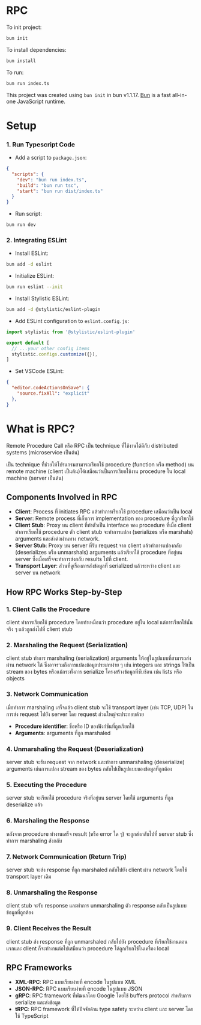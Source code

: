 # RPC

To init project:

```bash
bun init
```

To install dependencies:

```bash
bun install
```

To run:

```bash
bun run index.ts
```

This project was created using `bun init` in bun v1.1.17. [Bun](https://bun.sh) is a fast all-in-one JavaScript runtime.

# Setup
### 1. Run Typescript Code

- Add a script to `package.json`:

```json
{
  "scripts": {
    "dev": "bun run index.ts",
    "build": "bun run tsc",
    "start": "bun run dist/index.ts"
  }
}
```

- Run script:

```bash
bun run dev
```

### 2. Integrating ESLint

- Install ESLint:

```bash
bun add -d eslint
```

- Initialize ESLint:

```bash
bun run eslint --init
```

- Install Stylistic ESLint:

```bash
bun add -d @stylistic/eslint-plugin
```

- Add ESLint configuration to `eslint.config.js`:

```javascript
import stylistic from '@stylistic/eslint-plugin'

export default [
  // ...your other config items
  stylistic.configs.customize({}),
]
```

- Set VSCode ESLint:

```json
{
  "editor.codeActionsOnSave": {
    "source.fixAll": "explicit"
  },
}
```

# What is RPC?

Remote Procedure Call หรือ RPC เป็น technique ที่ใช้งานได้ดีกับ distributed systems (microservice เป็นต้น)

เป็น technique ที่ช่วยให้โปรแกรมสามารถเรียกใช้ procedure (function หรือ method) บน remote machine (client เป็นต้น)ได้เสมือนว่าเป็นการเรียกใช้งาน procedure ใน local machine (server เป็นต้น)

## Components Involved in RPC
- **Client**: Process ที่ initiates RPC แล้วทำการเรียกใช้ procedure เสมือนว่าเป็น local
- **Server**: Remote process ที่เก็บการ implementation ของ procedure ที่ถูกเรียกใช้
- **Client Stub**: Proxy บน client ที่ทำตัวเป็น interface ของ procedure ที่เมื่อ client ทำการเรียกใช้ procedure ตัว client stub จะทำการแปลง (serializes หรือ marshals) arguments และส่งต่อผ่านทาง network.
- **Server Stub**: Proxy บน server ที่รับ request จาก client แล้วทำการแปลงกลับ (deserializes หรือ unmarshals) arguments แล้วเรียกใช้ procedure ที่อยู่บน server ซึ่งเมื่อเสร็จจะทำการส่งกลับ results ไปที่ client.
- **Transport Layer**: ส่วนที่ดูเรื่องการส่งข้อมูลที่ serialized แล้วระหว่าง client และ server บน network

## How RPC Works Step-by-Step

### 1. Client Calls the Procedure
client ทำการเรียกใช้ procedure โดยทำเหมือนว่า procedure อยู่ใน local แต่การเรียกใช้นั้นจริง ๆ แล้วถูกส่งไปที่ client stub

### 2. Marshaling the Request (Serialization)
client stub ทำการ marshaling (serialization) arguments ให้อยู่ในรูปแบบที่สามารถส่งผ่าน network ได้ ซึ่งอาจรวมถึงการแปลงข้อมูลประเภทง่าย ๆ เช่น integers และ strings ให้เป็น stream ของ bytes หรือแม้กระทั่งการ serialize โครงสร้างข้อมูลที่ซับซ้อน เช่น lists หรือ objects

### 3. Network Communication
เมื่อทำการ marshaling เสร็จแล้ว client stub จะใช้ transport layer (เช่น TCP, UDP) ในการส่ง request ไปยัง server โดย request ส่วนใหญ่จะประกอบด้วย
- **Procedure identifier**: ชื่อหรือ ID ของฟังก์ชันที่ถูกเรียกใช้
- **Arguments**: arguments ที่ถูก marshaled

### 4. Unmarshaling the Request (Deserialization)
server stub จะรับ request จาก network และทำการ unmarshaling (deserialize) arguments เช่นการแปลง stream ของ bytes กลับไปเป็นรูปแบบของข้อมูลที่ถูกต้อง

### 5. Executing the Procedure
server stub จะเรียกใช้ procedure จริงที่อยู่บน server โดยใช้ arguments ที่ถูก deserialize แล้ว

### 6. Marshaling the Response
หลังจาก procedure ทำงานเสร็จ result (หรือ error ใด ๆ) จะถูกส่งกลับไปที่ server stub ซึ่งทำการ marshaling ส่งกลับ

### 7. Network Communication (Return Trip)
server stub จะส่ง response ที่ถูก marshaled กลับไปยัง client ผ่าน network โดยใช้ transport layer เดิม

### 8. Unmarshaling the Response
client stub จะรับ response และทำการ unmarshaling ตัว response กลับเป็นรูปแบบข้อมูลที่ถูกต้อง

### 9. Client Receives the Result
client stub ส่ง response ที่ถูก unmarshaled กลับไปยัง procedure ที่เรียกใช้งานตอนแรกและ client ก็จะทำงานต่อไปเสมือนว่า procedure ได้ถูกเรียกใช้ในเครื่อง local

## RPC Frameworks
- **XML-RPC**: RPC แบบเรียบง่ายที่ encode ในรูปแบบ XML
- **JSON-RPC**: RPC แบบเรียบง่ายที่ encode ในรูปแบบ JSON
- **gRPC**: RPC framework ที่พัฒนาโดย Google โดยใช้ buffers protocol สำหรับการ serialize และส่งข้อมูล
- **tRPC**: RPC framework ที่ให้ปัจจัยด้าน type safety ระหว่าง client และ server โดยใช้ TypeScript